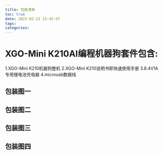 ```yaml
---
title: 包装清单
toc: true
date: 2022-02-23 15:45:57
tags:
categories: 
---
```

# XGO-Mini K210AI编程机器狗套件包含:
1.XGO-Mini K210机器狗整机
2.XGO-Mini K210说明书即快速使用手册
3.8.4V1A专用锂电池充电器
4.microusb数据线

## 包装图一

## 包装图二

## 包装图三

## 包装图四
